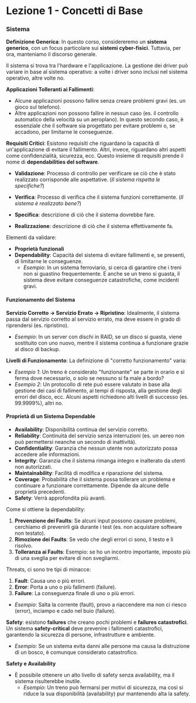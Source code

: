 # Lezione 1 - Concetti di Base

### Sistema

**Definizione Generica**: In questo corso, considereremo un **sistema generico**, con un focus particolare sui **sistemi cyber-fisici**. Tuttavia, per ora, manteniamo il discorso generale.

Il sistema si trova tra l'hardware e l'applicazione. La gestione dei driver può variare in base al sistema operativo: a volte i driver sono inclusi nel sistema operativo, altre volte no.

**Applicazioni Tolleranti ai Fallimenti**: 
  - Alcune applicazioni possono fallire senza creare problemi gravi (es. un gioco sul telefono).
  - Altre applicazioni non possono fallire in nessun caso (es. il controllo automatico della velocità su un aeroplano). In questo secondo caso, è essenziale che il software sia progettato per evitare problemi o, se accadono, per limitarne le conseguenze.

**Requisiti Critici**: Esistono requisiti che riguardano la capacità di un'applicazione di evitare il fallimento. Altri, invece, riguardano altri aspetti come confidenzialità, sicurezza, ecc. Questo insieme di requisiti prende il nome di **dependabilities del software**.

- **Validazione**: Processo di controllo per verificare se ciò che è stato realizzato corrisponde alle aspettative. (*Il sistema rispetta le specifiche?*)
- **Verifica**: Processo di verifica che il sistema funzioni correttamente. (*Il sistema è realizzato bene?*)

- **Specifica**: descrizione di ciò che il sistema dovrebbe fare.
- **Realizzazione**: descrizione di ciò che il sistema effettivamente fa.

Elementi da validare:
  - **Proprietà funzionali**
  - **Dependability**: Capacità del sistema di evitare fallimenti e, se presenti, di limitarne le conseguenze. 
    - *Esempio*: In un sistema ferroviario, si cerca di garantire che i treni non si guastino frequentemente. E anche se un treno si guasta, il sistema deve evitare conseguenze catastrofiche, come incidenti gravi.

#### Funzionamento del Sistema

**Servizio Corretto → Servizio Errato → Ripristino**: Idealmente, il sistema passa dal servizio corretto al servizio errato, ma deve essere in grado di riprendersi (es. ripristino).

  - *Esempio*: In un server con dischi in RAID, se un disco si guasta, viene sostituito con uno nuovo, mentre il sistema continua a funzionare grazie al disco di backup.

**Livelli di Funzionamento**: La definizione di "corretto funzionamento" varia:
  - *Esempio 1*: Un treno è considerato "funzionante" se parte in orario e si ferma dove necessario, o solo se nessuno si fa male a bordo?
  - *Esempio 2*: Un protocollo di rete può essere valutato in base alla gestione dei casi di fallimento, ai tempi di risposta, alla gestione degli errori del disco, ecc. Alcuni aspetti richiedono alti livelli di successo (es. 99.9999%), altri no.
#### Proprietà di un Sistema Dependable

- **Availability**: Disponibilità continua del servizio corretto.
- **Reliability**: Continuità del servizio senza interruzioni (es. un aereo non può permettersi neanche un secondo di inattività).
- **Confidentiality**: Garanzia che nessun utente non autorizzato possa accedere alle informazioni.
- **Integrity**: Garanzia che il sistema rimanga integro e inalterato da utenti non autorizzati.
- **Maintainability**: Facilità di modifica e riparazione del sistema.
- **Coverage**: Probabilità che il sistema possa tollerare un problema e continuare a funzionare correttamente. Dipende da alcune delle proprietà precedenti.
- **Safety**: Verrà approfondita più avanti.

Come si ottiene la dependability:
1. **Prevenzione dei Faults**: Se alcuni input possono causare problemi, cerchiamo di prevenirli già durante i test (es. non acquistare software non testato).
2. **Rimozione dei Faults**: Se vedo che degli errori ci sono, li testo e li risolvo.
3. **Tolleranza ai Faults**: Esempio: se ho un incontro importante, imposto più di una sveglia per evitare di non svegliarmi.

Threats, ci sono tre tipi di minacce:
1) **Fault**: Causa uno o più errori.
2) **Error**: Porta a uno o più fallimenti (failure).
3) **Failure**: La conseguenza finale di uno o più errori.
  - *Esempio*: Salta la corrente (fault), provo a riaccendere ma non ci riesco (error), inciampo e cado nel buio (failure).

**Safety**: esistono **failures** che creano pochi problemi e **failures catastrofici**. Un sistema **safety-critical** deve prevenire i fallimenti catastrofici, garantendo la sicurezza di persone, infrastrutture e ambiente.
  - *Esempio*: Se un sistema evita danni alle persone ma causa la distruzione di un bosco, è comunque considerato catastrofico.

**Safety e Availability**

- È possibile ottenere un alto livello di safety senza availability, ma il sistema risulterebbe inutile.
  - *Esempio*: Un treno può fermarsi per motivi di sicurezza, ma così si riduce la sua disponibilità (availability) pur mantenendo alta la safety.


